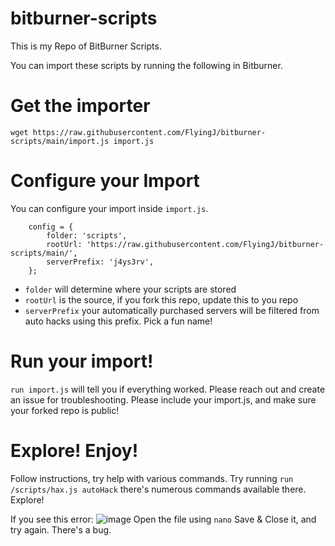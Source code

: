 # bitburner-scripts

This is my Repo of BitBurner Scripts.

You can import these scripts by running the following in Bitburner.

# Get the importer
`wget https://raw.githubusercontent.com/FlyingJ/bitburner-scripts/main/import.js import.js`
# Configure your Import
You can configure your import inside `import.js`.
```
    config = {
        folder: 'scripts',
        rootUrl: 'https://raw.githubusercontent.com/FlyingJ/bitburner-scripts/main/',
        serverPrefix: 'j4ys3rv',
    };
```

- `folder` will determine where your scripts are stored
- `rootUrl` is the source, if you fork this repo, update this to you repo
- `serverPrefix` your automatically purchased servers will be filtered from auto hacks using this prefix. Pick a fun name!

# Run your import!
`run import.js` will tell you if everything worked. Please reach out and create an issue for troubleshooting. Please include your import.js, and make sure your forked repo is public!

# Explore! Enjoy!
Follow instructions, try help with various commands.
Try running `run /scripts/hax.js autoHack` there's numerous commands available there. Explore!

If you see this error:
![image](https://user-images.githubusercontent.com/8124558/101851194-1b246500-3b29-11eb-9986-7b626bdea51d.png)
Open the file using `nano` Save & Close it, and try again. There's a bug.
